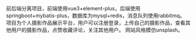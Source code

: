 前后端分离项目，前端使用vue3+element-plus，后端使用springboot+mybatis-plus，数据库为mysql+redis，消息队列使用rabbitmq。
项目为个人摄影作品展示平台，用户可以注册登录，上传自己的摄影作品，查看其他用户的摄影作品，点赞收藏评论，关注其他用户。
网站风格模仿unsplash。